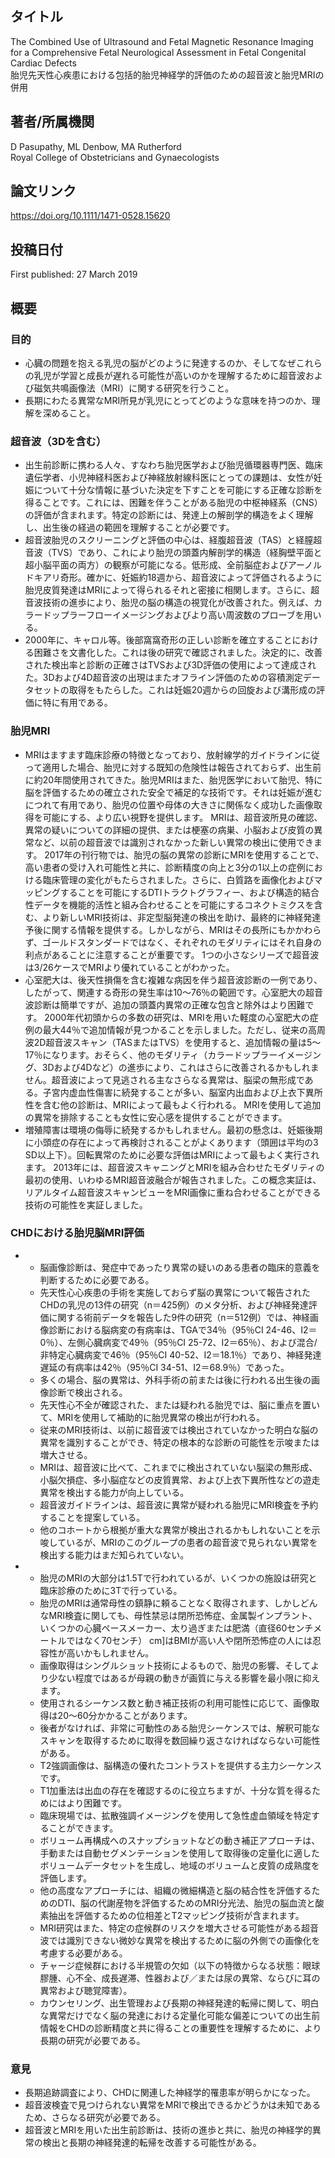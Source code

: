 ## タイトル
The Combined Use of Ultrasound and Fetal Magnetic Resonance Imaging for a Comprehensive Fetal Neurological Assessment in Fetal Congenital Cardiac Defects  
胎児先天性心疾患における包括的胎児神経学的評価のための超音波と胎児MRIの併用

## 著者/所属機関
D Pasupathy, ML Denbow, MA Rutherford  
Royal College of Obstetricians and Gynaecologists

## 論文リンク
https://doi.org/10.1111/1471-0528.15620

## 投稿日付
First published: 27 March 2019

## 概要
### 目的
* 心臓の問題を抱える乳児の脳がどのように発達するのか、そしてなぜこれらの乳児が学習と成長が遅れる可能性が高いのかを理解するために超音波および磁気共鳴画像法（MRI）に関する研究を行うこと。
* 長期にわたる異常なMRI所見が乳児にとってどのような意味を持つのか、理解を深めること。

### 超音波（3Dを含む）
* 出生前診断に携わる人々、すなわち胎児医学および胎児循環器専門医、臨床遺伝学者、小児神経科医および神経放射線科医にとっての課題は、女性が妊娠について十分な情報に基づいた決定を下すことを可能にする正確な診断を得ることです。これには、困難を伴うことがある胎児の中枢神経系（CNS）の評価が含まれます。特定の診断には、発達上の解剖学的構造をよく理解し、出生後の経過の範囲を理解することが必要です。
* 超音波胎児のスクリーニングと評価の中心は、経腹超音波（TAS）と経膣超音波（TVS）であり、これにより胎児の頭蓋内解剖学的構造（経胸壁平面と超小脳平面の両方）の観察が可能になる。低形成、全前脳症およびアーノルドキアリ奇形。確かに、妊娠約18週から、超音波によって評価されるように胎児皮質発達はMRIによって得られるそれと密接に相関します。さらに、超音波技術の進歩により、胎児の脳の構造の視覚化が改善された。例えば、カラードップラーフローイメージングおよびより高い周波数のプローブを用いる。
* 2000年に、キャロル等。後部窩窩奇形の正しい診断を確立することにおける困難さを文書化した。これは後の研究で確認されました。決定的に、改善された検出率と診断の正確さはTVSおよび3D評価の使用によって達成された。3Dおよび4D超音波の出現はまたオフライン評価のための容積測定データセットの取得をもたらした。これは妊娠20週からの回旋および溝形成の評価に特に有用である。

### 胎児MRI
* MRIはますます臨床診療の特徴となっており、放射線学的ガイドラインに従って適用した場合、胎児に対する既知の危険性は報告されておらず、出生前に約20年間使用されてきた。胎児MRIはまた、胎児医学において胎児、特に脳を評価するための確立された安全で補足的な技術です。それは妊娠が進むにつれて有用であり、胎児の位置や母体の大きさに関係なく成功した画像取得を可能にする、より広い視野を提供します。 MRIは、超音波所見の確認、異常の疑いについての詳細の提供、または梗塞の病巣、小脳および皮質の異常など、以前の超音波では識別されなかった新しい異常の検出に使用できます。 2017年の刊行物では、胎児の脳の異常の診断にMRIを使用することで、高い患者の受け入れ可能性と共に、診断精度の向上と3分の1以上の症例における臨床管理の変化がもたらされました。さらに、白質路を画像化およびマッピングすることを可能にするDTIトラクトグラフィー、および構造的結合性データを機能的活性と組み合わせることを可能にするコネクトミクスを含む、より新しいMRI技術は、非定型脳発達の検出を助け、最終的に神経発達予後に関する情報を提供する。しかしながら、MRIはその長所にもかかわらず、ゴールドスタンダードではなく、それぞれのモダリティにはそれ自身の利点があることに注意することが重要です。 1つの小さなシリーズで超音波は3/26ケースでMRIより優れていることがわかった。
* 心室肥大は、後天性損傷を含む複雑な病因を伴う超音波診断の一例であり、したがって、関連する奇形の発生率は10〜76％の範囲です。心室肥大の超音波診断は簡単ですが、追加の頭蓋内異常の正確な包含と除外はより困難です。 2000年代初頭からの多数の研究は、MRIを用いた軽度の心室肥大の症例の最大44％で追加情報が見つかることを示しました。ただし、従来の高周波2D超音波スキャン（TASまたはTVS）を使用すると、追加情報の量は5〜17％になります。おそらく、他のモダリティ（カラードップラーイメージング、3Dおよび4Dなど）の進歩により、これはさらに改善されるかもしれません。超音波によって見逃される主なさらなる異常は、脳梁の無形成である。子宮内虚血性傷害に続発することが多い、脳室内出血および上衣下異所性を含む他の診断は、MRIによって最もよく行われる。 MRIを使用して追加の異常を排除することも女性に安心感を提供することができます。
* 増殖障害は環境の侮辱に続発するかもしれません。最初の懸念は、妊娠後期に小頭症の存在によって再検討されることがよくあります（頭囲は平均の3 SD以上下）。回転異常のために必要な評価はMRIによって最もよく実行されます。 2013年には、超音波スキャニングとMRIを組み合わせたモダリティの最初の使用、いわゆるMRI超音波融合が報告されました。この概念実証は、リアルタイム超音波スキャンビューをMRI画像に重ね合わせることができる技術の可能性を実証しました。

### CHDにおける胎児脳MRI評価
* 
  * 脳画像診断は、発症中であったり異常の疑いのある患者の臨床的意義を判断するために必要である。
  * 先天性心心疾患の手術を実施しておらず脳の異常について報告されたCHDの乳児の13件の研究（n＝425例）のメタ分析、および神経発達評価に関する術前データを報告した9件の研究（n＝512例）では、神経画像診断における脳病変の有病率は、TGAで34％（95％CI 24-46、I2＝0％）、左側心臓病変で49％（95％CI 25-72、I2＝65％）、および混合/非特定心臓病変で46％（95％CI 40-52、I2＝18.1％）であり、神経発達遅延の有病率は42％（95％CI 34-51、I2＝68.9％）であった。
  * 多くの場合、脳の異常は、外科手術の前または後に行われる出生後の画像診断で検出される。
  * 先天性心不全が確認された、または疑われる胎児では、脳に重点を置いて、MRIを使用して補助的に胎児異常の検出が行われる。
  * 従来のMRI技術は、以前に超音波では検出されていなかった明白な脳の異常を識別することができ、特定の根本的な診断の可能性を示唆または増大させる。
  * MRIは、超音波に比べて、これまでに検出されていない脳梁の無形成、小脳欠損症、多小脳症などの皮質異常、および上衣下異所性などの遊走異常を検出する能力が向上している。
  * 超音波ガイドラインは、超音波に異常が疑われる胎児にMRI検査を予約することを提案している。
  * 他のコホートから根拠が重大な異常が検出されるかもしれないことを示唆しているが、MRIのこのグループの患者の超音波で見られない異常を検出する能力はまだ知られていない。
* 
  * 胎児のMRIの大部分は1.5Tで行われているが、いくつかの施設は研究と臨床診療のために3Tで行っている。
  * 胎児のMRIは通常母性の鎮静に頼ることなく取得されます、しかしどんなMRI検査に関しても、母性禁忌は閉所恐怖症、金属製インプラント、いくつかの心臓ペースメーカー、太り過ぎまたは肥満（直径60センチメートルではなく70センチ） cm]はBMIが高い人や閉所恐怖症の人には忍容性が高いかもしれません。
  * 画像取得はシングルショット技術によるもので、胎児の影響、そしてより少ない程度ではあるが母親の動きが画質に与える影響を最小限に抑えます。
  * 使用されるシーケンス数と動き補正技術の利用可能性に応じて、画像取得は20〜60分かかることがあります。
  * 後者がなければ、非常に可動性のある胎児シーケンスでは、解釈可能なスキャンを取得するために取得を数回繰り返さなければならない可能性がある。
  * T2強調画像は、脳構造の優れたコントラストを提供する主力シーケンスです。
  * T1加重法は出血の存在を確認するのに役立ちますが、十分な質を得るためにはより困難です。
  * 臨床現場では、拡散強調イメージングを使用して急性虚血領域を特定することができます。
  * ボリューム再構成へのスナップショットなどの動き補正アプローチは、手動または自動セグメンテーションを使用して取得後の定量化に適したボリュームデータセットを生成し、地域のボリュームと皮質の成熟度を評価します。
  * 他の高度なアプローチには、組織の微細構造と脳の結合性を評価するためのDTI、脳の代謝産物を評価するためのMRI分光法、胎児の脳血流と酸素抽出を評価するための位相差とT2マッピング技術が含まれます。
  * MRI研究はまた、特定の症候群のリスクを増大させる可能性がある超音波では識別できない微妙な異常を検出するために脳の外側での画像化を考慮する必要がある。
  * チャージ症候群における半規管の欠如（以下の特徴からなる状態：眼球膠腫、心不全、成長遅滞、性器および／または尿の異常、ならびに耳の異常および聴覚障害）。
  * カウンセリング、出生管理および長期の神経発達的転帰に関して、明白な異常だけでなく脳の発達における定量化可能な偏差についての出生前情報をCHDの診断精度と共に得ることの重要性を理解するために、より長期の研究が必要である。

### 意見
* 長期追跡調査により、CHDに関連した神経学的罹患率が明らかになった。
* 超音波検査で見つけられない異常をMRIで検出できるかどうかは未知であるため、さらなる研究が必要である。
* 超音波とMRIを用いた出生前診断は、技術の進歩と共に、胎児の神経学的異常の検出と長期の神経発達的転帰を改善する可能性がある。
